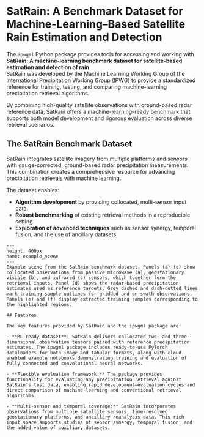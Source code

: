 # SatRain: A Benchmark Dataset for Machine-Learning–Based Satellite Rain Estimation and Detection

The `ipwgml` Python package provides tools for accessing and working with **SatRain: A machine-learning benchmark dataset for satellite-based estimation and detection of rain**.  
SatRain was developed by the Machine Learning Working Group of the International Precipitation Working Group (IPWG) to provide a standardized reference for training, testing, and comparing machine-learning precipitation retrieval algorithms.  

By combining high-quality satellite observations with ground-based radar reference data, SatRain offers a machine-learning–ready benchmark that supports both model development and rigorous evaluation across diverse retrieval scenarios.

## The SatRain Benchmark Dataset

SatRain integrates satellite imagery from multiple platforms and sensors with gauge-corrected, ground-based radar precipitation measurements. This combination creates a comprehensive resource for advancing precipitation retrievals with machine learning.  

The dataset enables:  
- **Algorithm development** by providing collocated, multi-sensor input data.  
- **Robust benchmarking** of existing retrieval methods in a reproducible setting.  
- **Exploration of advanced techniques** such as sensor synergy, temporal fusion, and the use of ancillary datasets.  

```{figure} /figures/example_scene.png
---
height: 400px
name: example_scene
---
Example scene from the SatRain benchmark dataset. Panels (a)-(c) show collocated observations from passive microwave (a), geostationary visible (b), and infrared (c) sensors, which together form the retrieval inputs. Panel (d) shows the radar-based precipitation estimates used as reference targets. Grey dashed and dash-dotted lines mark training sample outlines for gridded and on-swath observations. Panels (e) and (f) display extracted training samples corresponding to the highlighted regions.

## Features

The key features provided by SatRain and the ipwgml package are:

- **ML-ready dataset**: SatRain delivers collocated two- and three-dimensional observation tensors paired with reference precipitation estimates. The ipwgml package includes ready-to-use PyTorch dataloaders for both image and tabular formats, along with cloud-enabled example notebooks demonstrating training and evaluation of fully connected and convolutional neural networks.

- **Flexible evaluation framework:** The package provides functionality for evaluating any precipitation retrieval against SatRain’s test data, enabling rapid development–evaluation cycles and direct comparison of machine-learning and conventional retrieval algorithms.

- **Multi-sensor and temporal coverage:** SatRain incorporates observations from multiple satellite sensors, time-resolved geostationary platforms, and ancillary reanalysis data. This rich input space supports studies of sensor synergy, temporal fusion, and the added value of auxiliary datasets.
